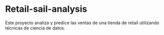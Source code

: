 # Retail-sail-analysis
Este proyecto analiza y predice las ventas de una tienda de retail utilizando técnicas de ciencia de datos.
